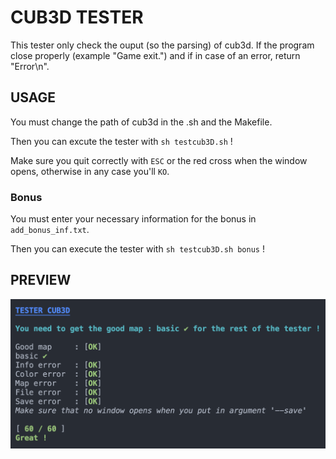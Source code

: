 # CUB3D TESTER

This tester only check the ouput (so the parsing) of cub3d.
If the program close properly (example "Game exit.") and if in case of an error, return "Error\n".

## USAGE

You must change the path of cub3d in the .sh and the Makefile.

Then you can excute the tester with `sh testcub3D.sh` !

Make sure you quit correctly with `ESC` or the red cross when the window opens, otherwise in any case you'll `KO`.

### Bonus

You must enter your necessary information for the bonus in `add_bonus_inf.txt`.

Then you can execute the tester with `sh testcub3D.sh bonus` !

## PREVIEW

![Example](img/screenshot.png)
